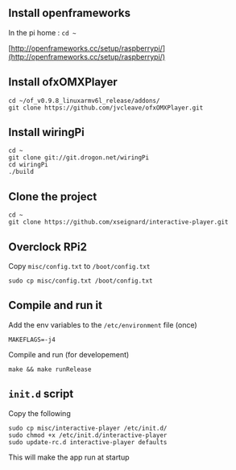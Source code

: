 ## Install openframeworks

In the pi home : `cd ~`

[http://openframeworks.cc/setup/raspberrypi/](http://openframeworks.cc/setup/raspberrypi/)

## Install ofxOMXPlayer

```
cd ~/of_v0.9.8_linuxarmv6l_release/addons/
git clone https://github.com/jvcleave/ofxOMXPlayer.git
```

## Install wiringPi

```
cd ~
git clone git://git.drogon.net/wiringPi
cd wiringPi
./build
```

## Clone the project

```
cd ~
git clone https://github.com/xseignard/interactive-player.git
```

## Overclock RPi2

Copy `misc/config.txt` to `/boot/config.txt`

```
sudo cp misc/config.txt /boot/config.txt
```

## Compile and run it

Add the env variables to the `/etc/environment` file (once)

```
MAKEFLAGS=-j4
```

Compile and run (for developement)

```
make && make runRelease
```

## `init.d` script

Copy the following

```
sudo cp misc/interactive-player /etc/init.d/
sudo chmod +x /etc/init.d/interactive-player
sudo update-rc.d interactive-player defaults
```

This will make the app run at startup
